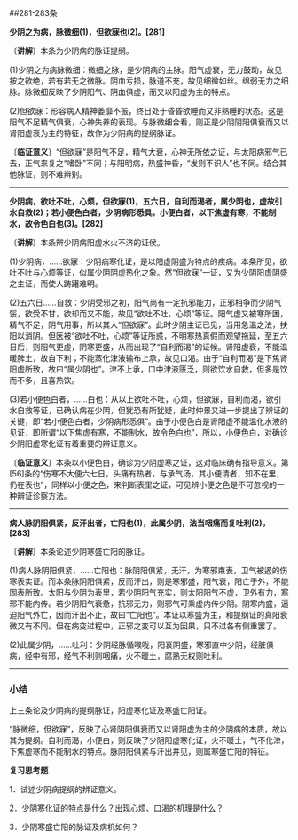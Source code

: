 ##281-283条

**少阴之为病，脉微细(1)，但欲寐也(2)。[281]**

〔**讲解**〕本条为少阴病的脉证提纲。

(1)少阴之为病脉微细：微细之脉，是少阴病的主脉。阳气虚衰，无力鼓动，故见按之欲绝，若有若无之微脉。阴血亏损，脉道不充，故见细微如丝。绵弱无力之细脉。脉微细反映了少阴阳气、阴血俱虚，而又以阳虚为主的特点。

(2)但欲寐：形容病人精神萎靡不振，终日处于昏昏欲睡而又非熟睡的状态。这是阳气不足精气俱衰，心神失养的表现。与脉微细合看，则正是少阴阴阳俱衰而又以肾阳虚衰为主的特征，故作为少阴病的提纲脉证。

〔**临证意义**〕“但欲寐”是阳气不足，精气大衰，心神无所依之证，与太阳病邪气已去，正气来复之“嗜卧”不同；与阳明病，热盛神昏，“发则不识人”也不同。结合其他脉证，则不难辨别。

------

**少阴病，欲吐不吐，心烦，但欲寐(1)，五六日，自利而渴者，属少阴也，虚故引水自救(2)；若小便色白者，少阴病形悉具。小便白者，以下焦虚有寒，不能制水，故令色白也(3)。[282]**

〔**讲解**〕本条辨少阴病阳虚水火不济的证侯。

(1)少阴病，……欲寐：少阴病寒化证，是以阳虚阴盛为特点的疾病。本条所见，欲吐不吐与心烦等证，似属少阴阴虚热化之象。然“但欲寐”一证，又为少阴阳虚阴盛之主证，而使人踌躇难明。

(2)五六日……自救：少阴受邪之初，阳气尚有一定抗邪能力，正邪相争而少阴气馁，欲受不甘，欲却而又不能，故见“欲吐不吐，心烦”等证。阳气虚又被寒所困，精气不足，阴气用事，所以其人“但欲寐”。此时少阴主证已见，当用急温之法，扶阳以消阴。但医被“欲吐不吐，心烦”等证所惑，不明寒热真假而观望拖延，至五六日后，则阳气更虚，阴寒更盛，从而出现了“自利而渴”的证候。肾阳虚衰，不能温暖脾土，故自下利；不能蒸化津液输布上承，故见口渴。由于“自利而渴”是下焦肾阳虚所致，故曰“属少阴也”。津不上承，口中津液匮乏，则欲饮水自救，但多是饮而不多，且喜热饮。

(3)若小便色白者，……白也：从以上欲吐不吐，心烦，但欲寐，自利而渴，欲引水自救等证，已确认病在少阴，但犹恐有所犹疑，此时仲景又进一步提出了辨证的关键，即“若小便色白者，少阴病形悉俱”。由于小便色白是肾阳虚不能温化水液的见证，即所谓“以下焦虚有寒，不能制水，故令色白也”，所以，小便色白，对确诊少阴阳虚寒化证有着重要的辨证意义。

〔**临证意义**〕本条以小便色白，确诊为少阴虚寒之证，这对临床确有指导意义。第[56]条的“伤寒不大便六七日，头痛有热者，与承气汤，其小便清者，知不在里，仍在表也”，同样以小便之色，来判断表里之证，可见辨小便之色是不可忽视的一种辨证诊察方法。

------

**病人脉阴阳俱紧，反汗出者，亡阳也(1)，此属少阴，法当咽痛而复吐利(2)。[283]**

〔**讲解**〕本条论述少阴寒盛亡阳的脉证。

(1)病人脉阴阳俱紧，……亡阳也：脉阴阳俱紧，无汗，为寒邪束表，卫气被遏的伤寒表实证。而本条脉阴阳俱紧，反而汗出，则是寒邪盛，阳气衰，阳亡于外，不能固表所致。太阳与少阴为表里，若少阴阳气充实，则太阳阳气不虚，卫外有力，寒邪不能内传。若少阴阳气衰惫，抗邪无力，则邪气可乘虚内传少阴。阴寒内盛，逼迫阳气外亡，因而汗出不止，故曰“亡阳也”。本证以寒盛为主，和提纲证的真阳衰微又有不同。但在病变过程中，正邪之变可以互为因果，只不过各有侧重罢了。

(2)此属少阴，……吐利：少阴经脉循喉咙，阳衰阴盛，寒邪直中少阴，经脏俱病，经中有邪，经气不利则咽痛，火不暖土，腐熟无权则吐利。

------

### 小结

上三条论及少阴病的提纲脉证，阳虚寒化证及寒盛亡阳证。

“脉微细，但欲寐”，反映了心肾阴阳俱衰而又以肾阳虚为主的少阴病的本质，故以其为提纲。自利而渴，小便白，则反映了少阴阳虚寒化证，火不暖土，气不化津，下焦虚寒而不能制水的特点。脉阴阳俱紧与汗出并见，则属寒盛亡阳的特征。

**复习思考题**

1．试述少阴病提纲的辨证意义。

2．少阴寒化证的特点是什么？出现心烦、口渴的机理是什么？

3．少阴寒盛亡阳的脉证及病机如何？
